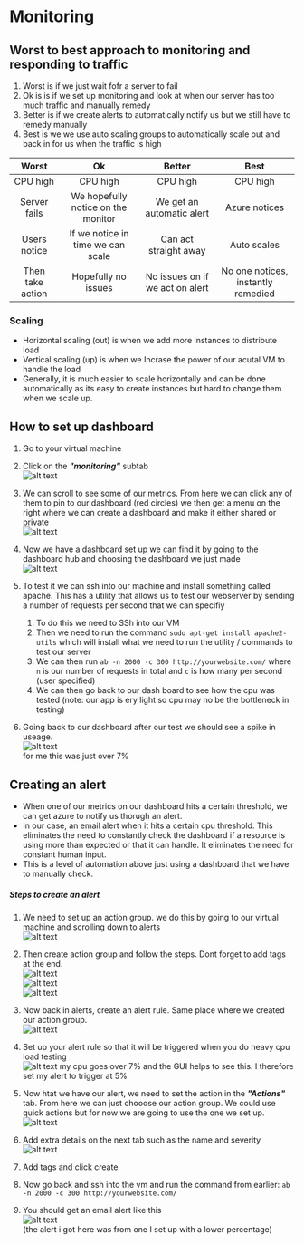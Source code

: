 # Monitoring 

## Worst to best approach to monitoring and responding to traffic

1. Worst is if we just wait fofr a server to fail
2. Ok is is if we set up monitoring and look at when our server has too much traffic and manually remedy
3. Better is if we create alerts to automatically notify us but we still have to remedy manually
4. Best is we we use auto scaling groups to automatically scale out and back in for us when the traffic is high

|     **Worst**    	|               **Ok**               	|            **Better**           	|              **Best**              	|
|:----------------:	|:----------------------------------:	|:-------------------------------:	|:----------------------------------:	|
|     CPU high     	|              CPU high              	|             CPU high            	|              CPU high              	|
|   Server fails   	| We hopefully notice on the monitor 	|    We get an automatic alert    	|            Azure notices           	|
|   Users notice   	|  If we notice in time we can scale 	|      Can act straight away      	|             Auto scales            	|
| Then take action 	|         Hopefully no issues        	| No issues on if we act on alert 	| No one notices, instantly remedied 	|

### Scaling

- Horizontal scaling (out) is when we add more instances to distribute load
- Vertical scaling (up) is when we Incrase the power of our acutal VM to handle the load
- Generally, it is much easier to scale horizontally and can be done automatically as its easy to create instances but hard to change them when we scale up.

## How to set up dashboard 

1. Go to your virtual machine
2. Click on the ***"monitoring"*** subtab <br>
    ![alt text](image.png)

3. We can scroll to see some of our metrics. From here we can click any of them to pin to our dashboard (red circles) we then get a menu on the right where we can create a dashboard and make it either shared or private <br> ![alt text](image-1.png)
4. Now we have a dashboard set up we can find it by going to the dashboard hub and choosing the dashboard we just made <br>
   ![alt text](image-2.png)
5. To test it we can ssh into our machine and install something called apache. This has a utility that allows us to test our webserver by sending a number of requests per second that we can specifiy
   1. To do this we need to SSh into our VM
   2. Then we need to run the command `sudo apt-get install apache2-utils` which will install what we need to run the utility / commands to test our server 
   3. We can then run `ab -n 2000 -c 300 http://yourwebsite.com/` where `n` is our number of requests in total and `c` is how many per second (user specified)
   4. We can then go back to our dash board to see how the cpu was tested (note: our app is ery light so cpu may no be the bottleneck in testing)
6. Going back to our dashboard after our test we should see a spike in useage. <br> ![alt text](image-8.png) <br> for me this was just over 7%


## Creating an alert

- When one of our metrics on our dashboard hits a certain threshold, we can get azure to notify us thorugh an alert. 
- In our case, an email alert when it hits a certain cpu threshold. This eliminates the need to constantly check the dashboard if a resource is using more than expected or that it can handle. It eliminates the need for constant human input. 
- This is a level of automation above just using a dashboard that we have to manually check.

##### Steps to create an alert

1. We need to set up an action group. we do this by going to our virtual machine and scrolling down to alerts <br> ![alt text](image-3.png)
2. Then create action group and follow the steps. Dont forget to add tags at the end. 
<br> ![alt text](image-4.png) <br>
![alt text](image-5.png) <br> ![alt text](image-6.png) 

3. Now back in alerts, create an alert rule. Same place where we created our action group. <br>
   ![alt text](image-7.png)
4. Set up your alert rule so that it will be triggered when you do heavy cpu load testing  <br> ![alt text](image-9.png) my cpu goes over 7% and the GUI helps to see this. I therefore set my alert to trigger at 5%
5. Now htat we have our alert, we need to set the action in the ***"Actions"*** tab. From here we can just chooose our action group. We could use quick actions but for now we are going to use the one we set up. <br> ![alt text](image-10.png) 
6. Add extra details on the next tab such as the name and severity <br> ![alt text](image-11.png)
7. Add tags and click create
8. Now go back and ssh into the vm and run the command from earlier: `ab -n 2000 -c 300 http://yourwebsite.com/`
9. You should get an email alert like this <br> ![alt text](image-12.png) <br> (the alert i got here was from one I set up with a lower percentage)
    
